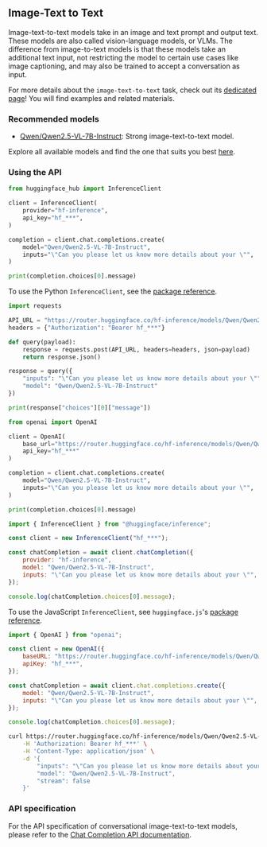 <!---
This markdown file has been generated from a script. Please do not edit it directly.
For more details, check out:
- the `generate.ts` script: https://github.com/huggingface/hub-docs/blob/main/scripts/api-inference/scripts/generate.ts
- the task template defining the sections in the page: https://github.com/huggingface/hub-docs/tree/main/scripts/api-inference/templates/task/image-text-to-text.handlebars
- the input jsonschema specifications used to generate the input markdown table: https://github.com/huggingface/huggingface.js/blob/main/packages/tasks/src/tasks/image-text-to-text/spec/input.json
- the output jsonschema specifications used to generate the output markdown table: https://github.com/huggingface/huggingface.js/blob/main/packages/tasks/src/tasks/image-text-to-text/spec/output.json
- the snippets used to generate the example:
  - curl: https://github.com/huggingface/huggingface.js/blob/main/packages/tasks/src/snippets/curl.ts
  - python: https://github.com/huggingface/huggingface.js/blob/main/packages/tasks/src/snippets/python.ts
  - javascript: https://github.com/huggingface/huggingface.js/blob/main/packages/tasks/src/snippets/js.ts
- the "tasks" content for recommended models: https://huggingface.co/api/tasks
--->

## Image-Text to Text

Image-text-to-text models take in an image and text prompt and output text. These models are also called vision-language models, or VLMs. The difference from image-to-text models is that these models take an additional text input, not restricting the model to certain use cases like image captioning, and may also be trained to accept a conversation as input.

<Tip>

For more details about the `image-text-to-text` task, check out its [dedicated page](https://huggingface.co/tasks/image-text-to-text)! You will find examples and related materials.

</Tip>

### Recommended models

- [Qwen/Qwen2.5-VL-7B-Instruct](https://huggingface.co/Qwen/Qwen2.5-VL-7B-Instruct): Strong image-text-to-text model.

Explore all available models and find the one that suits you best [here](https://huggingface.co/models?inference=warm&pipeline_tag=image-text-to-text&sort=trending).

### Using the API


<inferencesnippet>

<snippet provider="hf-inference" language="python" client="huggingface_hub">
        
```python
from huggingface_hub import InferenceClient

client = InferenceClient(
    provider="hf-inference",
    api_key="hf_***",
)

completion = client.chat.completions.create(
    model="Qwen/Qwen2.5-VL-7B-Instruct",
    inputs="\"Can you please let us know more details about your \"",
)

print(completion.choices[0].message)
```

</snippet>

To use the Python `InferenceClient`, see the [package reference](https://huggingface.co/docs/huggingface_hub/package_reference/inference_client#huggingface_hub.InferenceClient.).
<snippet provider="hf-inference" language="python" client="requests">
        
```python
import requests

API_URL = "https://router.huggingface.co/hf-inference/models/Qwen/Qwen2.5-VL-7B-Instruct/v1/chat/completions"
headers = {"Authorization": "Bearer hf_***"}

def query(payload):
    response = requests.post(API_URL, headers=headers, json=payload)
    return response.json()

response = query({
    "inputs": "\"Can you please let us know more details about your \"",
    "model": "Qwen/Qwen2.5-VL-7B-Instruct"
})

print(response["choices"][0]["message"])
```

</snippet>

<snippet provider="hf-inference" language="python" client="openai">
        
```python
from openai import OpenAI

client = OpenAI(
    base_url="https://router.huggingface.co/hf-inference/models/Qwen/Qwen2.5-VL-7B-Instruct/v1",
    api_key="hf_***"
)

completion = client.chat.completions.create(
    model="Qwen/Qwen2.5-VL-7B-Instruct",
    inputs="\"Can you please let us know more details about your \"",
)

print(completion.choices[0].message)
```

</snippet>

<snippet provider="hf-inference" language="js" client="huggingface.js">
        
```js
import { InferenceClient } from "@huggingface/inference";

const client = new InferenceClient("hf_***");

const chatCompletion = await client.chatCompletion({
    provider: "hf-inference",
    model: "Qwen/Qwen2.5-VL-7B-Instruct",
    inputs: "\"Can you please let us know more details about your \"",
});

console.log(chatCompletion.choices[0].message);
```

</snippet>

To use the JavaScript `InferenceClient`, see `huggingface.js`'s [package reference](https://huggingface.co/docs/huggingface.js/inference/classes/InferenceClient#).
<snippet provider="hf-inference" language="js" client="openai">
        
```js
import { OpenAI } from "openai";

const client = new OpenAI({
	baseURL: "https://router.huggingface.co/hf-inference/models/Qwen/Qwen2.5-VL-7B-Instruct/v1",
	apiKey: "hf_***",
});

const chatCompletion = await client.chat.completions.create({
	model: "Qwen/Qwen2.5-VL-7B-Instruct",
    inputs: "\"Can you please let us know more details about your \"",
});

console.log(chatCompletion.choices[0].message);
```

</snippet>

<snippet provider="hf-inference" language="sh" client="curl">
        
```sh
curl https://router.huggingface.co/hf-inference/models/Qwen/Qwen2.5-VL-7B-Instruct/v1/chat/completions \
    -H 'Authorization: Bearer hf_***' \
    -H 'Content-Type: application/json' \
    -d '{
        "inputs": "\"Can you please let us know more details about your \"",
        "model": "Qwen/Qwen2.5-VL-7B-Instruct",
        "stream": false
    }'
```

</snippet>


</inferencesnippet>



### API specification

For the API specification of conversational image-text-to-text models, please refer to the [Chat Completion API documentation](https://huggingface.co/docs/api-inference/tasks/chat-completion#api-specification).


